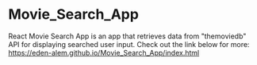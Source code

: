 # Movie_Search_App

React Movie Search App is an app that retrieves data from "themoviedb" API for displaying searched user input.
Check out the link below for more:
https://eden-alem.github.io/Movie_Search_App/index.html

